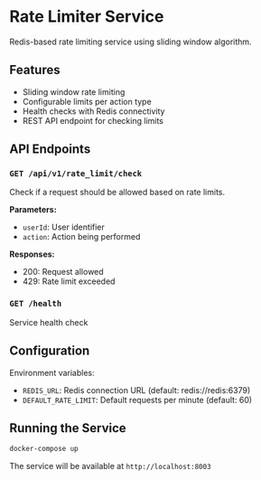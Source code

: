 # Rate Limiter Service

Redis-based rate limiting service using sliding window algorithm.

## Features

- Sliding window rate limiting
- Configurable limits per action type
- Health checks with Redis connectivity
- REST API endpoint for checking limits

## API Endpoints

### `GET /api/v1/rate_limit/check`

Check if a request should be allowed based on rate limits.

**Parameters:**

- `userId`: User identifier
- `action`: Action being performed

**Responses:**

- 200: Request allowed
- 429: Rate limit exceeded

### `GET /health`

Service health check

## Configuration

Environment variables:

- `REDIS_URL`: Redis connection URL (default: redis://redis:6379)
- `DEFAULT_RATE_LIMIT`: Default requests per minute (default: 60)

## Running the Service

```bash
docker-compose up
```

The service will be available at `http://localhost:8003`
